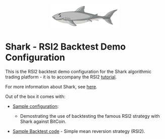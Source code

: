 <p align="center">
  <img src="https://github.com/danielneil/Shark/blob/main/shark/files/shark_ui_patches/logofullsize.png?raw=true">
</p>

# Shark - RSI2 Backtest Demo Configuration

This is the RSI2 backtest demo configuration for the Shark algorithmic trading platform - it is to accompany the RSI2 [tutorial](https://github.com/danielneil/Shark-Doc/blob/main/tutorials/RSI2.md).

For more information about Shark, see [here](https://github.com/danielneil/Shark).

Out of the box it comes with:

* [Sample configuration](https://github.com/danielneil/Shark-Config/blob/master/config/files/trading-config.yml):
    * Demostrating the use of backtesting the famous RSI2 strategy with Shark against BitCoin.
    
* [Sample Backtest code](https://github.com/danielneil/Shark-Config/blob/master/backtests/files/backtests/rsi2.py) - Simple mean reversion strategy (RSI2).
